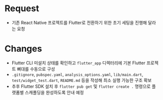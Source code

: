 # Request
- 기존 React Native 프로젝트를 Flutter로 전환하기 위한 초기 세팅을 진행해 달라는 요청

# Changes
- Flutter CLI 미설치 상태를 확인하고 `flutter_app` 디렉터리에 기본 Flutter 프로젝트 뼈대를 수동으로 구성
- `.gitignore`, `pubspec.yaml`, `analysis_options.yaml`, `lib/main.dart`, `test/widget_test.dart`, `README.md` 등을 작성해 최소 실행 가능한 구조 확보
- 추후 Flutter SDK 설치 후 `flutter pub get` 및 `flutter create .` 명령으로 플랫폼별 스캐폴딩을 완성하도록 안내 예정
